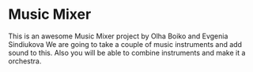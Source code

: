 
# Music Mixer

This is an awesome Music Mixer project by Olha Boiko and Evgenia Sindiukova
We are going to take a couple of music instruments and add sound to this. Also you will be able to combine instruments and make it a orchestra. 
